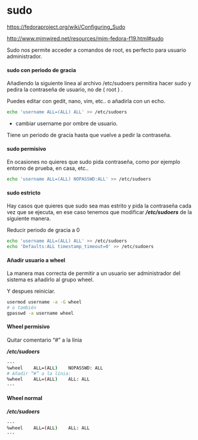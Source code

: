 # sudo

<https://fedoraproject.org/wiki/Configuring_Sudo>

<http://www.mjmwired.net/resources/mjm-fedora-f19.html#sudo>



Sudo nos permite acceder a comandos de root, es perfecto para usuario administrador.



#### sudo con periodo de gracia

Añadiendo la siguiente linea al archivo /etc/sudoers permitira hacer sudo y pedira la contraseña de usuario, no de  ( root ) .

Puedes editar con gedit, nano, vim, etc.. o añadirla con un echo.

```bash
echo 'username ALL=(ALL) ALL' >> /etc/sudoers
```

- cambiar username por ombre de usuario.

Tiene un periodo de gracia hasta que vuelve a pedir la contraseña.



#### sudo permisivo

En ocasiones no quieres que sudo pida contraseña, como por ejemplo entorno de prueba, en casa, etc..

```bash
echo 'username ALL=(ALL) NOPASSWD:ALL' >> /etc/sudoers
```



####  sudo estricto

Hay casos que quieres que sudo sea mas estrito y pida la contraseña cada vez que se ejecuta, en ese caso tenemos que modificar ***/etc/sudoers*** de la siguiente manera.

Reducir periodo de gracia a 0

```bash
echo 'username ALL=(ALL) ALL' >> /etc/sudoers
echo 'Defaults:ALL timestamp_timeout=0' >> /etc/sudoers
```





#### Añadir usuario a wheel

La manera mas correcta de permitir a un usuario ser administrador del sistema es añadirlo al grupo wheel. 

Y despues reiniciar.

```bash
usermod username -a -G wheel
# o también
gpasswd -a username wheel
```



#### Wheel permisivo

Quitar comentario “#” a la línia            

***/etc/sudoers***

```bash
---
%wheel    ALL=(ALL)    NOPASSWD: ALL      
# Añadir “#” a la línia:            
%wheel    ALL=(ALL)    ALL: ALL
---
```

#### Wheel normal

***/etc/sudoers***

```bash
---
%wheel    ALL=(ALL)    ALL: ALL
---
```

